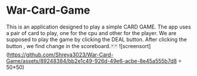 # War-Card-Game
This is an application designed to play a simple CARD GAME.
The app uses a pair of card to play, one for the cpu and other for the player.
We are supposed to play the game by clicking the DEAL button.
After clicking the button , we find change in the scoreboard.🃏🃏
![screensort](https://github.com/Shreya3023/War-Card-Game/assets/89248384/bb2e1c49-926d-49e6-acbe-8e45a555b7d8 = 50*50)
